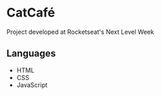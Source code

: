 # CatCafé

Project developed at Rocketseat's Next Level Week

## Languages
- HTML
- CSS
- JavaScript
